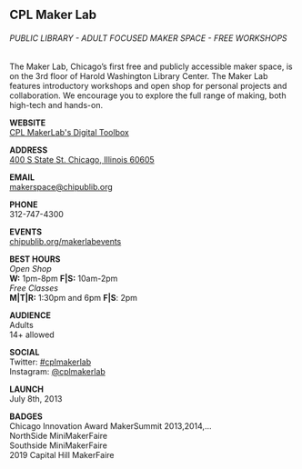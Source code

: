 ## CPL Maker Lab
###### PUBLIC LIBRARY - ADULT FOCUSED MAKER SPACE - FREE WORKSHOPS
The Maker Lab, Chicago’s first free and publicly accessible maker space, is on the 3rd floor of Harold Washington Library Center. The Maker Lab features introductory workshops and open shop for personal projects and collaboration. We encourage you to explore the full range of making, both high-tech and hands-on.

**WEBSITE**  
[CPL MakerLab's Digital Toolbox](http://bit.ly/cplmakerlab)  

**ADDRESS**  
[400 S State St. Chicago, Illinois 60605](https://goo.gl/maps/PHWayJYHTMVSnzNr7)  

**EMAIL**  
makerspace@chipublib.org

**PHONE**  
312-747-4300

**EVENTS**  
[chipublib.org/makerlabevents](http://chipublib.org/makerlabevents)  

**BEST HOURS**  
_Open Shop_  
**W:** 1pm-8pm **F|S:** 10am-2pm  
_Free Classes_  
**M|T|R:** 1:30pm and 6pm **F|S**: 2pm

**AUDIENCE**  
Adults  
14+ allowed  

**SOCIAL**  
Twitter: [#cplmakerlab](https://twitter.com/hashtag/cplmakerlab)  
Instagram: [@cplmakerlab](https://www.instagram.com/cplmakerlab/)  

**LAUNCH**  
July 8th, 2013  

 **BADGES**  
Chicago Innovation Award
MakerSummit 2013,2014,...  
NorthSide MiniMakerFaire  
Southside MiniMakerFaire  
2019 Capital Hill MakerFaire  
